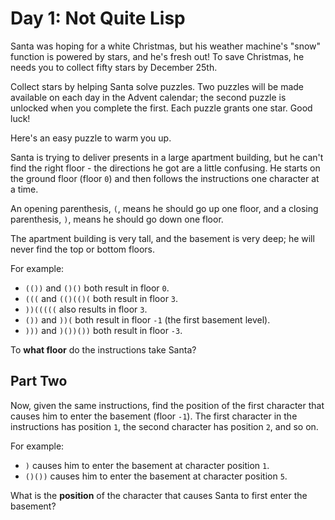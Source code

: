 # Day 1: Not Quite Lisp

Santa was hoping for a white Christmas, but his weather machine's "snow" function is powered by stars, and he's fresh out! To save Christmas, he needs you to collect fifty stars by December 25th.

Collect stars by helping Santa solve puzzles. Two puzzles will be made available on each day in the Advent calendar; the second puzzle is unlocked when you complete the first. Each puzzle grants one star. Good luck!

Here's an easy puzzle to warm you up.

Santa is trying to deliver presents in a large apartment building, but he can't find the right floor - the directions he got are a little confusing. He starts on the ground floor (floor `0`) and then follows the instructions one character at a time.

An opening parenthesis, `(`, means he should go up one floor, and a closing parenthesis, `)`, means he should go down one floor.

The apartment building is very tall, and the basement is very deep; he will never find the top or bottom floors.

For example:

- `(())` and `()()` both result in floor `0`.
- `(((` and `(()(()(` both result in floor `3`.
- `))(((((` also results in floor `3`.
- `())` and `))(` both result in floor `-1` (the first basement level).
- `)))` and `)())())` both result in floor `-3`.

To **what floor** do the instructions take Santa?

## Part Two

Now, given the same instructions, find the position of the first character that causes him to enter the basement (floor `-1`). The first character in the instructions has position `1`, the second character has position `2`, and so on.

For example:

- `)` causes him to enter the basement at character position `1`.
- `()())` causes him to enter the basement at character position `5`.

What is the **position** of the character that causes Santa to first enter the basement?
